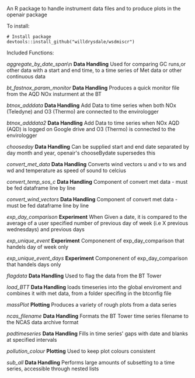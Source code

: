 An R package to handle instrument data files and to produce plots in the openair package

To install: 

```
# Install package
devtools::install_github("willdrysdale/wsdmiscr")
```

Included Functions:

*aggregate_by_date_span*\n
**Data Handling**
Used for comparing GC runs,or other data with a start and end time, to a time series of Met data or other continuous data

*bt_fastnox_param_monitor*
**Data Handling**
Produces a quick monitor file from the AQD NOx insturment at the BT

*btnox_adddata*
**Data Handling**
Add Data to time series when both NOx (Teledyne) and O3 (Thermo) are connected to the envirologger

*btnox_adddata2*
**Data Handling**
Add Data to time series when NOx AQD (AQD) is logged on Google drive and O3 (Thermo) is connected to the envirologger

*chooseday*
**Data Handling**
Can be supplied start and end date separated by day month and year, openair's chooseBydate supersedes this

*convert_met_data*
**Data Handling**
Converts wind vectors u and v to ws and wd and temperature as speed of sound to celcius

*convert_temp_sos_c*
**Data Handling**
Component of convert met data - must be fed dataframe line by line

*convert_wind_vectors*
**Data Handling**
Component of convert met data - must be fed dataframe line by line

*exp_day_comparison*
**Experiment**
When Given a date, it is compared to the average of a user specified number of previous day of week (i.e X previous wednesdays) and previous days

*exp_unique_event*
**Experiment**
Componenent of exp_day_comparison that handels day of week only

*exp_unique_event_days*
**Experiment**
Componenent of exp_day_comparison that handels days only

*flagdata*
**Data Handling**
Used to flag the data from the BT Tower

*load_BTT*
**Data Handling**
loads timeseries into the global enviroment and combines it with met data, from a folder specifing in the btconfig file

*massPlot*
**Plotting**
Produces a variety of rough plots from a data series 

*ncas_filename*
**Data Handling**
Formats the BT Tower time series filename to the NCAS data archive format

*padtimeseries*
**Data Handling**
Fills in time series' gaps with date and blanks at specified intervals

*pollution_colour*
**Plotting**
Used to keep plot colours consistent

*sub_all*
**Data Handling**
Performs large amounts of subsetting to a time series, accessible through nested lists
